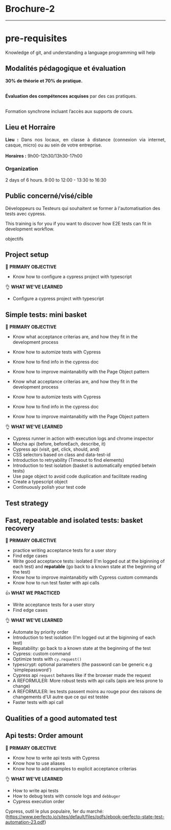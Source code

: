 # Brochure-2



--------------------------

# pre-requisites

Knowledge of git, and understanding a language programming will help



## Modalités pédagogique et évaluation

<strong>30% de théorie et 70% de pratique.</strong><br><br>

<strong>Évaluation des compétences acquises</strong> par des cas pratiques.<br><br>

Formation synchrone incluant l’accès aux supports de cours.

## Lieu et Horraire

<div style="text-align: justify;"><strong>Lieu :</strong> Dans nos locaux, en classe à distance (connexion via internet, casque, micro) ou au sein de votre entreprise.</div><div>&nbsp;</div><div style="text-align: justify;"><strong>Horaires :</strong> 9h00-12h30/13h30-17h00</div>				


### Organization

2 days of 6 hours.
9:00 to 12:00 - 13:30 to 16:30



## Public concerné/visé/cible

Développeurs ou Testeurs qui souhaitent se former à l'automatisation des tests avec cypress.

This training is for you if you want to discover how E2E tests can fit in development workflow.



objectifs

## Project setup

🧩 **PRIMARY OBJECTIVE**


- Know how to configure a cypress project with typescript

👌 **WHAT WE'VE LEARNED**

- Configure a cypress project with typescript

## Simple tests: mini basket


🧩 **PRIMARY OBJECTIVE**

- Know what acceptance criterias are, and how they fit in the development process
- Know how to automize tests with Cypress
- Know how to find info in the cypress doc
- Know how to improve maintanabitly with the Page Object pattern

- Know what acceptance criterias are, and how they fit in the development process
- Know how to automize tests with Cypress
- Know how to find info in the cypress doc
- Know how to improve maintanabitly with the Page Object pattern

👌 **WHAT WE'VE LEARNED**

- Cypress runner in action with execution logs and chrome inspector
- Mocha api (before, beforeEach, describe, it)
- Cypress api (visit, get, click, should, and)
- CSS selectors based on class and data-test-id
- Introduction to retryability (Timeout to find elements)
- Introduction to test isolation (basket is automatically emptied betwin tests)
- Use page object to avoid code duplication and facilitate reading
- Create a typescript object
- Continuously polish your test code

## Test strategy

## Fast, repeatable and isolated tests: basket recovery


🧩 **PRIMARY OBJECTIVE**

- practice writing acceptance tests for a user story
- Find edge cases
- Write good acceptance tests: isolated (I'm logged out at the biginning of each test) and **repatable** (go back to a known state at the beginning of the test)
- Know how to improve maintanabitly with Cypress custom commands
- Know how to run test faster with api calls

👍 **WHAT WE PRACTICED**

- Write acceptance tests for a user story
- Find edge cases


👌 **WHAT WE'VE LEARNED**

- Automate by priority order
- Introduction to test isolation (I'm logged out at the biginning of each test)
- Repatability: go back to a known state at the beginning of the test
- Cypress: custom command
- Optimize tests with `cy.request()`
- typescrypt: optional parameters (the password can be generic e.g 'simplepassword')
- Cypress api `request` behaves like if the browser made the request
- A REFORMULER: More robust tests with api calls (apis are less prone to change)
- A REFORMULER: les tests passent moins au rouge pour des raisons de changements d'UI autre que ce qui est testée
- Faster tests with api call


## Qualities of a good automated test

## Api tests: Order amount

🧩 **PRIMARY OBJECTIVE**

- Know how to write api tests with Cypress
- Know how to use aliases
- Know how to add examples to explicit acceptance criterias

👌 **WHAT WE'VE LEARNED**

- How to write api tests
- How to debug tests with console logs and `debbuger`
- Cypress execution order





Cypress, outil le plus populaire, 1er du marché:
 (https://www.perfecto.io/sites/default/files/pdfs/ebook-perfecto-state-test-automation-23.pdf)